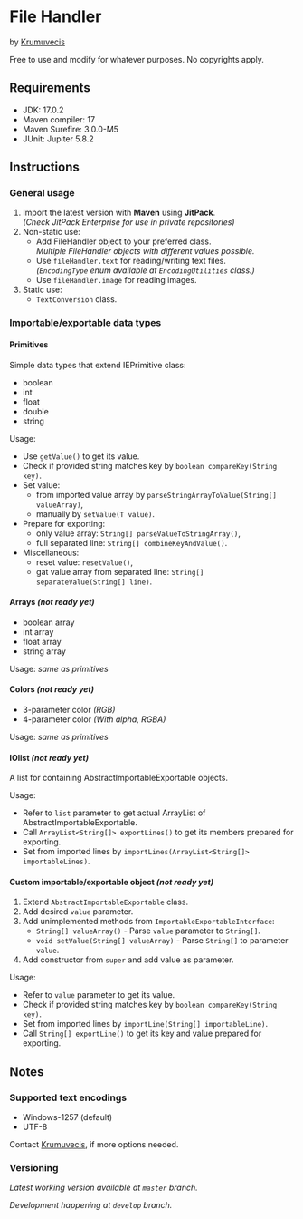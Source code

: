 <h1>File Handler</h1>

by [Krumuvecis](https://github.com/Krumuvecis)

Free to use and modify for whatever purposes. No copyrights apply.


<h2>Requirements</h2>

* JDK: 17.0.2
* Maven compiler: 17
* Maven Surefire: 3.0.0-M5
* JUnit: Jupiter 5.8.2


<h2>Instructions</h2>

<h3>General usage</h3>

1. Import the latest version with <b>Maven</b> using <b>JitPack</b>.
<br><i>(Check JitPack Enterprise for use in private repositories)</i>
2. Non-static use:
   * Add FileHandler object to your preferred class.
   <br><i>Multiple FileHandler objects with different values possible.</i>
   * Use `fileHandler.text` for reading/writing text files.
   <br><i>(`EncodingType` enum available at `EncodingUtilities` class.)</i>
   * Use `fileHandler.image` for reading images.
3. Static use:
   * `TextConversion` class.


<h3>Importable/exportable data types</h3>

<h4>Primitives</h4>

Simple data types that extend IEPrimitive class:
* boolean
* int
* float
* double
* string


Usage:
* Use `getValue()` to get its value.
* Check if provided string matches key by `boolean compareKey(String key)`.
* Set value:
  * from imported value array by `parseStringArrayToValue(String[] valueArray)`,
  * manually by `setValue(T value)`.
* Prepare for exporting:
  * only value array: `String[] parseValueToStringArray()`,
  * full separated line: `String[] combineKeyAndValue()`.
* Miscellaneous:
  * reset value: `resetValue()`,
  * gat value array from separated line: `String[] separateValue(String[] line)`.


<h4>Arrays <i>(not ready yet)</i></h4>

* boolean array
* int array
* float array
* string array

Usage: <i>same as primitives</i>


<h4>Colors <i>(not ready yet)</i></h4>

* 3-parameter color <i>(RGB)</i>
* 4-parameter color <i>(With alpha, RGBA)</i>

Usage: <i>same as primitives</i>


<h4>IOlist <i>(not ready yet)</i></h4>

A list for containing AbstractImportableExportable objects.

Usage:
* Refer to `list` parameter to get actual ArrayList of AbstractImportableExportable.
* Call `ArrayList<String[]> exportLines()` to get its members prepared for exporting.
* Set from imported lines by `importLines(ArrayList<String[]> importableLines)`.


<h4>Custom importable/exportable object <i>(not ready yet)</i></h4>

1. Extend `AbstractImportableExportable` class.
2. Add desired `value` parameter.
3. Add unimplemented methods from `ImportableExportableInterface`:
   * `String[] valueArray()` - Parse `value` parameter to `String[]`.
   * `void setValue(String[] valueArray)` - Parse `String[]` to parameter `value`.
5. Add constructor from `super` and add value as parameter.

Usage:
* Refer to `value` parameter to get its value.
* Check if provided string matches key by `boolean compareKey(String key)`.
* Set from imported lines by `importLine(String[] importableLine)`.
* Call `String[] exportLine()` to get its key and value prepared for exporting.

<h2>Notes</h2>

<h3>Supported text encodings</h3>

* Windows-1257 (default)
* UTF-8

Contact [Krumuvecis](https://github.com/Krumuvecis), if more options needed.


<h3>Versioning</h3>


<i>Latest working version available at `master` branch.</i>

<i>Development happening at `develop` branch.</i>